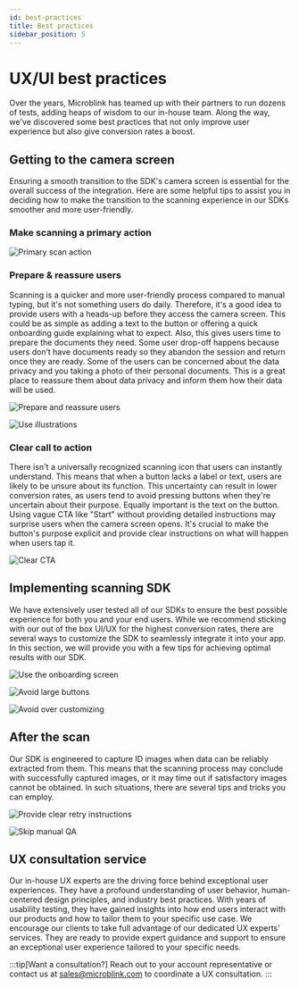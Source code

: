 ```yaml
---
id: best-practices
title: Best practices
sidebar_position: 5
---
```


# UX/UI best practices

Over the years, Microblink has teamed up with their partners to run dozens of tests, adding heaps of wisdom to our in-house team. Along the way, we've discovered some best practices that not only improve user experience but also give conversion rates a boost.

## Getting to the camera screen

Ensuring a smooth transition to the SDK's camera screen is essential for the overall success of the integration. Here are some helpful tips to assist you in deciding how to make the transition to the scanning experience in our SDKs smoother and more user-friendly.

### Make scanning a primary action

![Primary scan action](/img/blinkid/primary-action.png)

### Prepare & reassure users

Scanning is a quicker and more user-friendly process compared to manual typing, but it's not something users do daily. Therefore, it's a good idea to provide users with a heads-up before they access the camera screen. This could be as simple as adding a text to the button or offering a quick onboarding guide explaining what to expect. Also, this gives users time to prepare the documents they need. Some user drop-off happens because users don’t have documents ready so they abandon the session and return once they are ready. Some of the users can be concerned about the data privacy and you taking a photo of their personal documents. This is a great place to reassure them about data privacy and inform them how their data will be used.

![Prepare and reassure users](/img/blinkid/prepare-users.png)

![Use illustrations](/img/blinkid/use-illustrations.png)

### Clear call to action

There isn't a universally recognized scanning icon that users can instantly understand. This means that when a button lacks a label or text, users are likely to be unsure about its function. This uncertainty can result in lower conversion rates, as users tend to avoid pressing buttons when they're uncertain about their purpose. Equally important is the text on the button. Using vague CTA like "Start" without providing detailed instructions may surprise users when the camera screen opens. It's crucial to make the button's purpose explicit and provide clear instructions on what will happen when users tap it.

![Clear CTA](/img/blinkid/clear-cta.png)

## Implementing scanning SDK

We have extensively user tested all of our SDKs to ensure the best possible experience for both you and your end users. While we recommend sticking with our out of the box UI/UX for the highest conversion rates, there are several ways to customize the SDK to seamlessly integrate it into your app. In this section, we will provide you with a few tips for achieving optimal results with our SDK.

![Use the onboarding screen](/img/blinkid/use-onboarding-screen.png)

![Avoid large buttons](/img/blinkid/avoid-large-buttons.png)

![Avoid over customizing](/img/blinkid/avoid-overcustomizing.png)

## After the scan

Our SDK is engineered to capture ID images when data can be reliably extracted from them. This means that the scanning process may conclude with successfully captured images, or it may time out if satisfactory images cannot be obtained. In such situations, there are several tips and tricks you can employ.

![Provide clear retry instructions](/img/blinkid/clear-retry-instructions.png)

![Skip manual QA](/img/blinkid/skip-manual-qa.png)

## UX consultation service

Our in-house UX experts are the driving force behind exceptional user experiences. They have a profound understanding of user behavior, human-centered design principles, and industry best practices. With years of usability testing, they have gained insights into how end users interact with our products and how to tailor them to your specific use case. We encourage our clients to take full advantage of our dedicated UX experts' services. They are ready to provide expert guidance and support to ensure an exceptional user experience tailored to your specific needs.

:::tip[Want a consultation?]
Reach out to your account representative or contact us at sales@microblink.com to coordinate a UX consultation.
:::